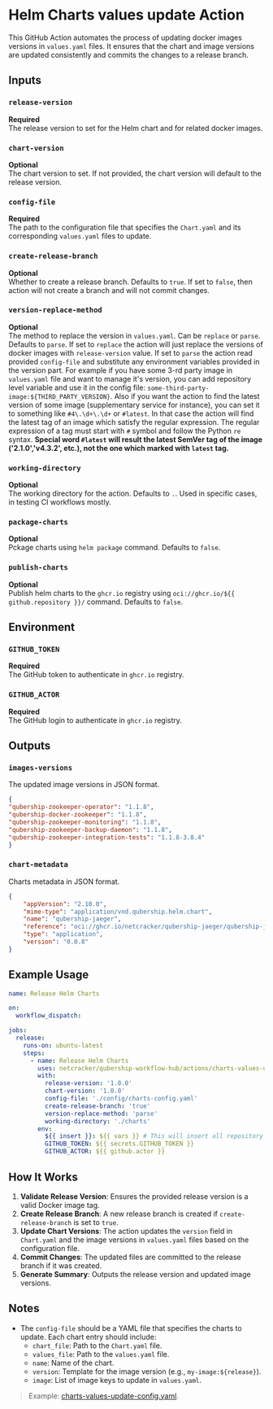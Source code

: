 # Helm Charts values update Action

This GitHub Action automates the process of updating docker images versions in `values.yaml` files. It ensures that the chart and image versions are updated consistently and commits the changes to a release branch.

## Inputs

### `release-version`

**Required**  
The release version to set for the Helm chart and for related docker images.

### `chart-version`

**Optional**  
The chart version to set. If not provided, the chart version will default to the release version.

### `config-file`

**Required**  
The path to the configuration file that specifies the `Chart.yaml` and its corresponding `values.yaml` files to update.

### `create-release-branch`

**Optional**  
Whether to create a release branch. Defaults to `true`. If set to `false`, then action will not create a branch and will not commit changes.

### `version-replace-method`

**Optional**  
The method to replace the version in `values.yaml`.
Can be `replace` or `parse`. Defaults to `parse`.
If set to `replace` the action will just replace the versions of docker images with `release-version` value.
If set to `parse` the action read provided `config-file` and substitute any environment variables provided in the version part.
For example if you have some 3-rd party image in `values.yaml` file and want to manage it's version, you can add repository level variable and use it in the config file: `some-third-party-image:${THIRD_PARTY_VERSION}`.
Also if you want the action to find the latest version of some image (supplementary service for instance), you can set it to something like `#4\.\d+\.\d+` or `#latest`.
In that case the action will find the latest tag of an image which satisfy the regular expression. The regular expression of a tag must start with `#` symbol and follow the Python `re` syntax.
**Special word `#latest` will result the latest SemVer tag of the image ('2.1.0','v4.3.2', etc.), not the one which marked with `latest` tag.**

### `working-directory`

**Optional**  
The working directory for the action. Defaults to `.`. Used in specific cases, in testing CI workflows mostly.

### `package-charts`

**Optional**  
Pckage charts using `helm package` command. Defaults to `false`.

### `publish-charts`

**Optional**  
Publish helm charts to the `ghcr.io` registry using `oci://ghcr.io/${{ github.repository }}/` command. Defaults to `false`.

## Environment

### `GITHUB_TOKEN`

**Required**  
The GitHub token to authenticate in `ghcr.io` registry.

### `GITHUB_ACTOR`

**Required**  
The GitHub login to authenticate in `ghcr.io` registry.

## Outputs

### `images-versions`

The updated image versions in JSON format.

```json
{
"qubership-zookeeper-operator": "1.1.8",
"qubership-docker-zookeeper": "1.1.8",
"qubership-zookeeper-monitoring": "1.1.8",
"qubership-zookeeper-backup-daemon": "1.1.8",
"qubership-zookeeper-integration-tests": "1.1.8-3.8.4"
}
```

### `chart-metadata`

Charts metadata in JSON format.

```json
{
    "appVersion": "2.10.0",
    "mime-type": "application/vnd.qubership.helm.chart",
    "name": "qubership-jaeger",
    "reference": "oci://ghcr.io/netcracker/qubership-jaeger/qubership-jaeger:0.0.8",
    "type": "application",
    "version": "0.0.8"
}
```

## Example Usage

```yaml
name: Release Helm Charts

on:
  workflow_dispatch:

jobs:
  release:
    runs-on: ubuntu-latest
    steps:
      - name: Release Helm Charts
        uses: netcracker/qubership-workflow-hub/actions/charts-values-update-action@v1.0.6
        with:
          release-version: '1.0.0'
          chart-version: '1.0.0'
          config-file: './config/charts-config.yaml'
          create-release-branch: 'true'
          version-replace-method: 'parse'
          working-directory: './charts'
        env:
          ${{ insert }}: ${{ vars }} # This will insert all repository variables into env context
          GITHUB_TOKEN: ${{ secrets.GITHUB_TOKEN }}
          GITHUB_ACTOR: ${{ github.actor }}
```

## How It Works

1. **Validate Release Version**: Ensures the provided release version is a valid Docker image tag.
2. **Create Release Branch**: A new release branch is created if `create-release-branch` is set to `true`.
3. **Update Chart Versions**: The action updates the `version` field in `Chart.yaml` and the image versions in `values.yaml` files based on the configuration file.
4. **Commit Changes**: The updated files are committed to the release branch if it was created.
5. **Generate Summary**: Outputs the release version and updated image versions.

## Notes

- The `config-file` should be a YAML file that specifies the charts to update. Each chart entry should include:
  - `chart_file`: Path to the `Chart.yaml` file.
  - `values_file`: Path to the `values.yaml` file.
  - `name`: Name of the chart.
  - `version`: Template for the image version (e.g., `my-image:${release}`).
  - `image`: List of image keys to update in `values.yaml`.

> Example: [charts-values-update-config.yaml](./charts-values-update-config.yaml).
